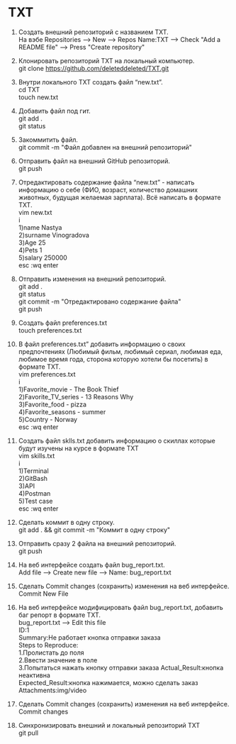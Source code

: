 # TXT
1. Создать внешний репозиторий c названием TXT.  
На вэбе Repositories --> New --> Repos Name:TXT --> Check "Add a README file" --> Press "Create repository"

 2. Клонировать репозиторий TXT на локальный компьютер.  
git clone https://github.com/deleteddeleted/TXT.git

 3. Внутри локального TXT создать файл “new.txt”.  
cd TXT  
touch new.txt   

 4. Добавить файл под гит.  
git add .  
git status

 5. Закоммитить файл.  
git commit -m "Файл добавлен на внешний репозиторий"

 6. Отправить файл на внешний GitHub репозиторий.  
git push

 7. Отредактировать содержание файла “new.txt” - написать информацию о себе (ФИО, возраст, количество домашних животных, будущая желаемая зарплата). Всё написать в формате TXT.  
vim new.txt  
i  
1)name Nastya  
2)surname Vinogradova  
3)Age 25  
4)Pets 1  
5)salary 250000  
esc :wq enter  

 8. Отправить изменения на внешний репозиторий.  
git add .  
git status  
git commit -m "Отредактировано содержание файла"  
git push

 9. Создать файл preferences.txt  
touch preferences.txt

 10. В файл preferences.txt” добавить информацию о своих предпочтениях (Любимый фильм, любимый сериал, любимая еда, любимое время года, сторона которую хотели бы посетить) в формате TXT.  
 vim preferences.txt  
i  
1)Favorite_movie - The Book Thief  
2)Favorite_TV_series - 13 Reasons Why  
3)Favorite_food - pizza  
4)Favorite_seasons - summer  
5)Country - Norway  
esc :wq enter  

11. Создать файл sklls.txt добавить информацию о скиллах которые будут изучены на курсе в формате TXT  
vim skills.txt  
i  
1)Terminal  
2)GitBash  
3)API  
4)Postman  
5)Test case  
esc :wq enter

 12. Сделать коммит в одну строку.  
git add . && git commit -m "Коммит в одну строку"

 13. Отправить сразу 2 файла на внешний репозиторий.  
git push

 14. На веб интерфейсе создать файл bug_report.txt.  
Add file --> Create new file --> Name: bug_report.txt

 15. Сделать Commit changes (сохранить) изменения на веб интерфейсе.  
Commit New File

 16. На веб интерфейсе модифицировать файл bug_report.txt, добавить баг репорт в формате TXT.  
 bug_report.txt --> Edit this file  
  ID:1  
  Summary:Не работает кнопка отправки заказа  
  Steps to Reproduce:  
      1.Пролистать до поля  
      2.Ввести значение в поле  
      3.Попытаться нажать кнопку отправки заказа 
  Actual_Result:кнопка неактивна  
  Expected_Result:кнопка нажимается, можно сделать заказ  
  Attachments:img/video  

 17. Сделать Commit changes (сохранить) изменения на веб интерфейсе.  
Commit changes

 18. Синхронизировать внешний и локальный репозиторий TXT  
git pull
